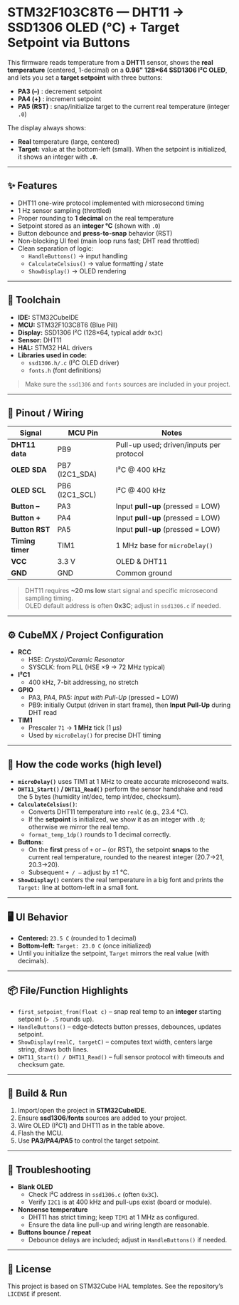 # STM32F103C8T6 — DHT11 → SSD1306 OLED (°C) + Target Setpoint via Buttons

This firmware reads temperature from a **DHT11** sensor, shows the **real temperature** (centered, 1-decimal) on a **0.96" 128×64 SSD1306 I²C OLED**, and lets you set a **target setpoint** with three buttons:

- **PA3 (–)** : decrement setpoint  
- **PA4 (+)** : increment setpoint  
- **PA5 (RST)** : snap/initialize target to the current real temperature (integer `.0`)

The display always shows:
- **Real** temperature (large, centered)  
- **Target:** value at the bottom-left (small). When the setpoint is initialized, it shows an integer with **`.0`**.

---

## ✨ Features

- DHT11 one-wire protocol implemented with microsecond timing
- 1 Hz sensor sampling (throttled)
- Proper rounding to **1 decimal** on the real temperature
- Setpoint stored as an **integer °C** (shown with `.0`)
- Button debounce and **press-to-snap** behavior (RST)
- Non-blocking UI feel (main loop runs fast; DHT read throttled)
- Clean separation of logic:
  - `HandleButtons()` → input handling
  - `CalculateCelsius()` → value formatting / state
  - `ShowDisplay()` → OLED rendering

---

## 🧰 Toolchain

- **IDE:** STM32CubeIDE  
- **MCU:** STM32F103C8T6 (Blue Pill)  
- **Display:** SSD1306 I²C (128×64, typical addr `0x3C`)  
- **Sensor:** DHT11  
- **HAL:** STM32 HAL drivers  
- **Libraries used in code:**
  - `ssd1306.h/.c` (I²C OLED driver)
  - `fonts.h` (font definitions)

> Make sure the `ssd1306` and `fonts` sources are included in your project.

---

## 🔌 Pinout / Wiring

| Signal            | MCU Pin | Notes                                  |
|-------------------|---------|----------------------------------------|
| **DHT11 data**    | PB9     | Pull-up used; driven/inputs per protocol |
| **OLED SDA**      | PB7 (I2C1_SDA) | I²C @ 400 kHz                    |
| **OLED SCL**      | PB6 (I2C1_SCL) | I²C @ 400 kHz                    |
| **Button –**      | PA3     | Input **pull-up** (pressed = LOW)      |
| **Button +**      | PA4     | Input **pull-up** (pressed = LOW)      |
| **Button RST**    | PA5     | Input **pull-up** (pressed = LOW)      |
| **Timing timer**  | TIM1    | 1 MHz base for `microDelay()`          |
| **VCC**           | 3.3 V   | OLED & DHT11                           |
| **GND**           | GND     | Common ground                          |

> DHT11 requires **~20 ms low** start signal and specific microsecond sampling timing.  
> OLED default address is often **0x3C**; adjust in `ssd1306.c` if needed.

---

## ⚙️ CubeMX / Project Configuration

- **RCC**
  - HSE: *Crystal/Ceramic Resonator*
  - SYSCLK: from PLL (HSE ×9 → 72 MHz typical)
- **I²C1**
  - 400 kHz, 7-bit addressing, no stretch
- **GPIO**
  - PA3, PA4, PA5: *Input with Pull-Up* (pressed = LOW)
  - PB9: initially Output (driven in start frame), then **Input Pull-Up** during DHT read
- **TIM1**
  - Prescaler `71` → **1 MHz** tick (1 µs)
  - Used by `microDelay()` for precise DHT timing

---

## 🧠 How the code works (high level)

- **`microDelay()`** uses TIM1 at 1 MHz to create accurate microsecond waits.
- **`DHT11_Start()` / `DHT11_Read()`** perform the sensor handshake and read the 5 bytes (humidity int/dec, temp int/dec, checksum).
- **`CalculateCelsius()`**:
  - Converts DHT11 temperature into `realC` (e.g., 23.4 °C).
  - If the **setpoint** is initialized, we show it as an integer with `.0`; otherwise we mirror the real temp.
  - `format_temp_1dp()` rounds to 1 decimal correctly.
- **Buttons**:
  - On the **first** press of `+` or `–` (or RST), the setpoint **snaps** to the current real temperature, rounded to the nearest integer (20.7→21, 20.3→20).
  - Subsequent `+ / –` adjust by ±1 °C.
- **`ShowDisplay()`** centers the real temperature in a big font and prints the `Target:` line at bottom-left in a small font.

---

## 🖥️ UI Behavior

- **Centered:** `23.5 C` (rounded to 1 decimal)  
- **Bottom-left:** `Target: 23.0 C` (once initialized)  
- Until you initialize the setpoint, `Target` mirrors the real value (with decimals).

---

## 📦 File/Function Highlights

- `first_setpoint_from(float c)` – snap real temp to an **integer** starting setpoint (`> .5` rounds up).
- `HandleButtons()` – edge-detects button presses, debounces, updates setpoint.
- `ShowDisplay(realC, targetC)` – computes text width, centers large string, draws both lines.
- `DHT11_Start() / DHT11_Read()` – full sensor protocol with timeouts and checksum gate.

---

## 🚀 Build & Run

1. Import/open the project in **STM32CubeIDE**.  
2. Ensure **ssd1306**/**fonts** sources are added to your project.  
3. Wire OLED (I²C1) and DHT11 as in the table above.  
4. Flash the MCU.  
5. Use **PA3/PA4/PA5** to control the target setpoint.

---

## 🧪 Troubleshooting

- **Blank OLED**  
  - Check I²C address in `ssd1306.c` (often `0x3C`).  
  - Verify `I2C1` is at 400 kHz and pull-ups exist (board or module).  
- **Nonsense temperature**  
  - DHT11 has strict timing; keep `TIM1` at 1 MHz as configured.  
  - Ensure the data line pull-up and wiring length are reasonable.  
- **Buttons bounce / repeat**  
  - Debounce delays are included; adjust in `HandleButtons()` if needed.

---


## 📜 License

This project is based on STM32Cube HAL templates. See the repository’s `LICENSE` if present.
